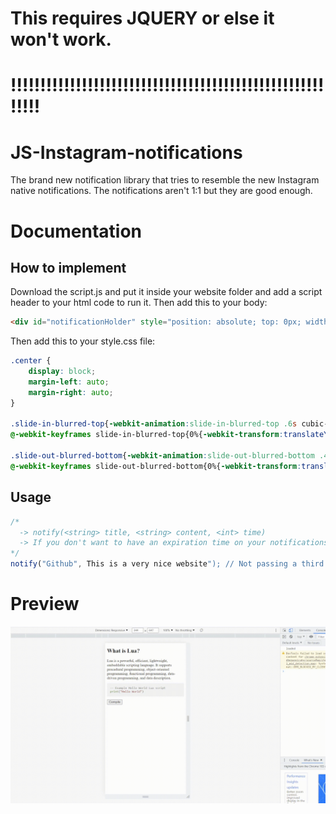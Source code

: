 # This requires JQUERY or else it won't work.
# !!!!!!!!!!!!!!!!!!!!!!!!!!!!!!!!!!!!!!!!!!!!!!!!!!!!!!!!!!
# JS-Instagram-notifications
The brand new notification library that tries to resemble the new Instagram native notifications.
The notifications aren't 1:1 but they are good enough.

# Documentation
## How to implement
Download the script.js and put it inside your website folder and add a script header to your html code to run it.
Then add this to your body:
```html
<div id="notificationHolder" style="position: absolute; top: 0px; width: 100%; opacity: .9; margin: -8px; background-color: transparent;"></div>
```
Then add this to your style.css file:
```css
.center {
    display: block;
    margin-left: auto;
    margin-right: auto;
}

.slide-in-blurred-top{-webkit-animation:slide-in-blurred-top .6s cubic-bezier(.23,1.000,.32,1.000) both;animation:slide-in-blurred-top .6s cubic-bezier(.23,1.000,.32,1.000) both}
@-webkit-keyframes slide-in-blurred-top{0%{-webkit-transform:translateY(-1000px) scaleY(2.5) scaleX(.2);transform:translateY(-1000px) scaleY(2.5) scaleX(.2);-webkit-transform-origin:50% 0;transform-origin:50% 0;-webkit-filter:blur(40px);filter:blur(40px);opacity:0}100%{-webkit-transform:translateY(0) scaleY(1) scaleX(1);transform:translateY(0) scaleY(1) scaleX(1);-webkit-transform-origin:50% 50%;transform-origin:50% 50%;-webkit-filter:blur(0);filter:blur(0);opacity:1}}@keyframes slide-in-blurred-top{0%{-webkit-transform:translateY(-1000px) scaleY(2.5) scaleX(.2);transform:translateY(-1000px) scaleY(2.5) scaleX(.2);-webkit-transform-origin:50% 0;transform-origin:50% 0;-webkit-filter:blur(40px);filter:blur(40px);opacity:0}100%{-webkit-transform:translateY(0) scaleY(1) scaleX(1);transform:translateY(0) scaleY(1) scaleX(1);-webkit-transform-origin:50% 50%;transform-origin:50% 50%;-webkit-filter:blur(0);filter:blur(0);opacity:1}}

.slide-out-blurred-bottom{-webkit-animation:slide-out-blurred-bottom .45s cubic-bezier(.755,.05,.855,.06) both;animation:slide-out-blurred-bottom .45s cubic-bezier(.755,.05,.855,.06) both}
@-webkit-keyframes slide-out-blurred-bottom{0%{-webkit-transform:translateY(0) scaleY(1) scaleX(1);transform:translateY(0) scaleY(1) scaleX(1);-webkit-transform-origin:50% 50%;transform-origin:50% 50%;-webkit-filter:blur(0);filter:blur(0);opacity:1}100%{-webkit-transform:translateY(1000px) scaleY(2) scaleX(.2);transform:translateY(1000px) scaleY(2) scaleX(.2);-webkit-transform-origin:50% 100%;transform-origin:50% 100%;-webkit-filter:blur(40px);filter:blur(40px);opacity:0}}@keyframes slide-out-blurred-bottom{0%{-webkit-transform:translateY(0) scaleY(1) scaleX(1);transform:translateY(0) scaleY(1) scaleX(1);-webkit-transform-origin:50% 50%;transform-origin:50% 50%;-webkit-filter:blur(0);filter:blur(0);opacity:1}100%{-webkit-transform:translateY(1000px) scaleY(2) scaleX(.2);transform:translateY(1000px) scaleY(2) scaleX(.2);-webkit-transform-origin:50% 100%;transform-origin:50% 100%;-webkit-filter:blur(40px);filter:blur(40px);opacity:0}}
```
## Usage
```js
/*
  -> notify(<string> title, <string> content, <int> time)
  -> If you don't want to have an expiration time on your notifications then you can just ignore the third argument.
*/
notify("Github", This is a very nice website"); // Not passing a third argument makes it stay until the client clicks it.
```

# Preview

![Alt Text](markdown/video.gif)
